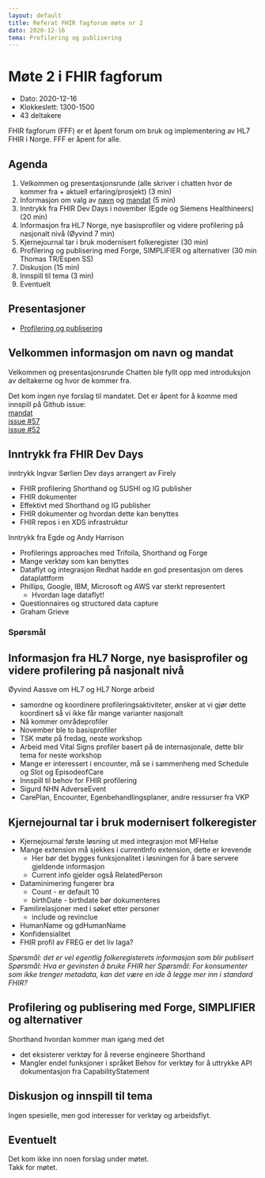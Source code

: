 ```yaml
---
layout: default
title: Referat FHIR fagforum møte nr 2
dato: 2020-12-16
tema: Profilering og publisering
---
```


# Møte 2 i FHIR fagforum

* Dato: 2020-12-16
* Klokkeslett: 1300-1500
* 43 deltakere

FHIR fagforum (FFF) er et åpent forum om bruk og implementering av HL7 FHIR i Norge. FFF er åpent for alle.

## Agenda

1. Velkommen og presentasjonsrunde (alle skriver i chatten hvor de kommer fra + aktuell erfaring/prosjekt) (3 min)
1. Informasjon om valg  av [navn](https://github.com/HL7Norway/best-practice/issues/52) og [mandat](../mandat.md) (5 min)
1. Inntrykk fra FHIR Dev Days i november (Egde og Siemens Healthineers) (20 min)
1. Informasjon fra HL7 Norge, nye basisprofiler og videre profilering på nasjonalt nivå (Øyvind 7 min)
1. Kjernejournal tar i bruk modernisert folkeregister (30 min)
1. Profilering og publisering med Forge, SIMPLIFIER og alternativer (30 min Thomas TR/Espen SS)
1. Diskusjon (15 min)
1. Innspill til tema (3 min)
1. Eventuelt

## Presentasjoner

* [Profilering og publisering](../presentasjon/2020-12-16-FHIR-fagforum-nr2.pdf)

## Velkommen informasjon om navn og mandat

Velkommen og presentasjonsrunde 
Chatten ble fyllt opp med introduksjon av deltakerne og hvor de kommer fra.

Det kom ingen nye forslag til mandatet. Det er åpent for å komme med innspill på Github issue:  
[mandat](../mandat.md)  
[issue #57](https://github.com/HL7Norway/best-practice/issues/57)  
[issue #52](https://github.com/HL7Norway/best-practice/issues/52)  

## Inntrykk fra FHIR Dev Days

inntrykk Ingvar Sørlien
Dev days arrangert av Firely
* FHIR profilering Shorthand og SUSHI og IG publisher
* FHIR dokumenter
* Effektivt med Shorthand og IG publisher
* FHIR dokumenter og hvordan dette kan benyttes
* FHIR repos i en XDS infrastruktur

Inntrykk fra Egde og Andy Harrison
* Profilerings approaches med Trifoila, Shorthand og Forge
* Mange verktøy som kan benyttes
* Dataflyt og integrasjon Redhat hadde en god presentasjon om deres dataplattform
* Phillips, Google, IBM, Microsoft og AWS var sterkt representert
  * Hvordan lage dataflyt!
* Questionnaires og structured data capture
* Graham Grieve 

### Spørsmål

## Informasjon fra HL7 Norge, nye basisprofiler og videre profilering på nasjonalt nivå

Øyvind Aassve om HL7 og HL7 Norge arbeid
* samordne og koordinere profileringsaktiviteter, ønsker at vi gjør dette koordinert så vi ikke får mange varianter nasjonalt
* Nå kommer områdeprofiler
* November ble to basisprofiler
* TSK møte på fredag, neste workshop
* Arbeid med Vital Signs profiler basert på de internasjonale, dette blir tema for neste workshop
* Mange er interessert i encounter, må se i sammenheng med Schedule og Slot og EpisodeofCare
* Innspill til behov for FHIR profilering
* Sigurd NHN AdverseEvent
* CarePlan, Encounter, Egenbehandlingsplaner, andre ressurser fra VKP

## Kjernejournal tar i bruk modernisert folkeregister

* Kjernejournal første løsning ut med integrasjon mot MFHelse
* Mange extension må sjekkes i currentInfo extension, dette er krevende
  * Her bør det bygges funksjonalitet i løsningen for å bare servere gjeldende informasjon
  * Current info gjelder også RelatedPerson
* Dataminimering fungerer bra
  * Count - er default 10
  * birthDate - birthdate bør dokumenteres
* Familirelasjoner med i søket etter personer
  * include og revinclue
* HumanName og gdHumanName
* Konfidensialitet
* FHIR profil av FREG er det liv laga?

*Spørsmål: det er vel egentlig folkeregisterets informasjon som blir publisert*
*Spørsmål: Hva er gevinsten å bruke FHIR her*
*Spørsmål: For konsumenter som ikke trenger metadata, kan det være en ide å legge mer inn i standard FHIR?*

## Profilering og publisering med Forge, SIMPLIFIER og alternativer

Shorthand hvordan kommer man igang med det
* det eksisterer verktøy for å reverse engineere Shorthand
* Mangler endel funksjoner i språket
Behov for verktøy for å uttrykke API dokumentasjon fra CapabilityStatement

## Diskusjon og innspill til tema

Ingen spesielle, men god interesser for verktøy og arbeidsflyt.

## Eventuelt

Det kom ikke inn noen forslag under møtet.  
Takk for møtet.
